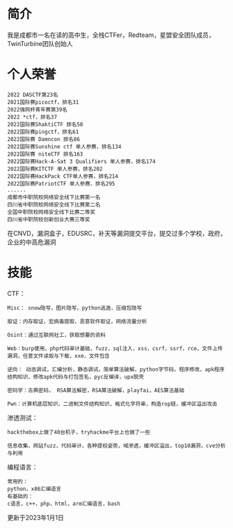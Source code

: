 # 简介
我是成都市一名在读的高中生，全栈CTFer，Redteam，星盟安全团队成员，TwinTurbine团队创始人
# 个人荣誉
```
2022 DASCTF第23名
2021国际赛picoctf，排名31
2022强网杯青年赛第39名
2022 *ctf，排名37
2022国际赛ShaktiCTF 排名58
2022国际赛pingctf，排名61
2022国际赛 Damncon 排名86
2022国际赛Sunshine ctf 单人参赛，排名134
2022国际赛 niteCTF 排名163
2022国际赛Hack-A-Sat 3 Qualifiers 单人参赛，排名174
2022国际赛KITCTF 单人参赛，排名202
2022国际赛HackPack CTF单人参赛，排名214
2022国际赛PatriotCTF 单人参赛，排名295
......
成都市中职院校网络安全线下比赛第一名
四川省中职院校网络安全线下比赛第二名
全国中职院校网络安全线下比赛二等奖
四川省中职院校创新创业大赛三等奖
```
在CNVD，漏洞盒子，EDUSRC，补天等漏洞提交平台，提交过多个学校，政府，企业的中高危漏洞
# 技能
CTF：
```
Misc： snow隐写，图片隐写，python逃逸，压缩包隐写

取证：内存取证，宏病毒提取，恶意软件取证，网络流量分析

Osint：通过互联网社工，获取想要的资料

Web：burp使用，php代码审计基础，fuzz，sql注入，xss，csrf，ssrf，rce，文件上传漏洞，任意文件读取与下载，xxe，文件包含

逆向： 动态调试，汇编分析，静态调试，简单算法破解，python字节码，程序修改，apk程序结构知识，修改apk代码与打包签名，pyc反编译，upx脱壳

密码学：古典密码， RSA算法解密，RSA算法破解，playfai，AES算法基础

Pwn：计算机底层知识，二进制文件结构知识，格式化字符串，构造rop链，缓冲区溢出攻击
```
渗透测试：
```
hackthebox上做了40台机子，tryhackme平台上也做了一些

信息收集，网站fuzz，代码审计，各种提权姿势，域渗透，缓冲区溢出，top10漏洞，cve分析与利用
```
编程语言：
```
常用的：
python，x86汇编语言
有基础的：
c语言，c++，php，html，arm汇编语言，bash
```
更新于2023年1月1日

